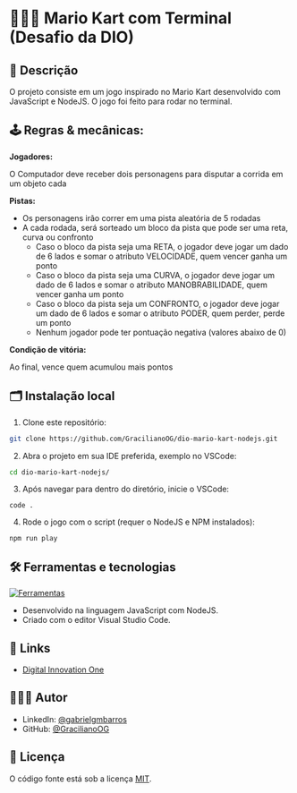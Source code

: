 # 👨🏻‍💻 Mario Kart com Terminal (Desafio da DIO)

## 📖 Descrição

O projeto consiste em um jogo inspirado no Mario Kart desenvolvido com JavaScript e NodeJS. O jogo foi feito para rodar no terminal.

## 🕹️ Regras & mecânicas:

**Jogadores:**

O Computador deve receber dois personagens para disputar a corrida em um objeto cada

**Pistas:**

- Os personagens irão correr em uma pista aleatória de 5 rodadas
- A cada rodada, será sorteado um bloco da pista que pode ser uma reta, curva ou confronto
  - Caso o bloco da pista seja uma RETA, o jogador deve jogar um dado de 6 lados e somar o atributo VELOCIDADE, quem vencer ganha um ponto
  - Caso o bloco da pista seja uma CURVA, o jogador deve jogar um dado de 6 lados e somar o atributo MANOBRABILIDADE, quem vencer ganha um ponto
  - Caso o bloco da pista seja um CONFRONTO, o jogador deve jogar um dado de 6 lados e somar o atributo PODER, quem perder, perde um ponto
  - Nenhum jogador pode ter pontuação negativa (valores abaixo de 0)

**Condição de vitória:**

Ao final, vence quem acumulou mais pontos

## 🗂️ Instalação local

1. Clone este repositório:

```bash
git clone https://github.com/GracilianoOG/dio-mario-kart-nodejs.git
```

2. Abra o projeto em sua IDE preferida, exemplo no VSCode:

```bash
cd dio-mario-kart-nodejs/
```

3. Após navegar para dentro do diretório, inicie o VSCode:

```base
code .
```

4. Rode o jogo com o script (requer o NodeJS e NPM instalados):

```
npm run play
```

## 🛠️ Ferramentas e tecnologias

[![Ferramentas](https://skillicons.dev/icons?i=js,nodejs,vscode)](https://skillicons.dev)

- Desenvolvido na linguagem JavaScript com NodeJS.
- Criado com o editor Visual Studio Code.

## 🔗 Links

- [Digital Innovation One](https://www.dio.me/)

## 🧑🏻‍💻 Autor

- LinkedIn: [@gabrielgmbarros](https://www.linkedin.com/in/gabrielgmbarros)
- GitHub: [@GracilianoOG](https://github.com/GracilianoOG)

## 📝 Licença

O código fonte está sob a licença [MIT](./LICENSE).

